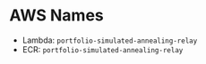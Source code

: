 # AWS Names

- Lambda: `portfolio-simulated-annealing-relay`
- ECR: `portfolio-simulated-annealing-relay`
